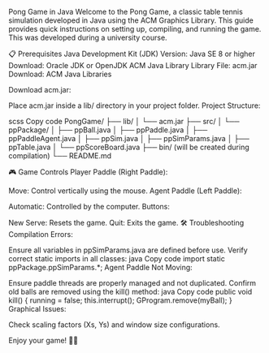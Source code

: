Pong Game in Java
Welcome to the Pong Game, a classic table tennis simulation developed in Java using the ACM Graphics Library. This guide provides quick instructions on setting up, compiling, and running the game. This was developed during a university course.

📋 Prerequisites
Java Development Kit (JDK)
Version: Java SE 8 or higher
Download: Oracle JDK or OpenJDK
ACM Java Library
Library File: acm.jar
Download: ACM Java Libraries

Download acm.jar:

Place acm.jar inside a lib/ directory in your project folder.
Project Structure:

scss
Copy code
PongGame/
├── lib/
│   └── acm.jar
├── src/
│   └── ppPackage/
│       ├── ppBall.java
│       ├── ppPaddle.java
│       ├── ppPaddleAgent.java
│       ├── ppSim.java
│       ├── ppSimParams.java
│       ├── ppTable.java
│       └── ppScoreBoard.java
├── bin/ (will be created during compilation)
└── README.md

🎮 Game Controls
Player Paddle (Right Paddle):

Move: Control vertically using the mouse.
Agent Paddle (Left Paddle):

Automatic: Controlled by the computer.
Buttons:

New Serve: Resets the game.
Quit: Exits the game.
🛠 Troubleshooting
Compilation Errors:

Ensure all variables in ppSimParams.java are defined before use.
Verify correct static imports in all classes:
java
Copy code
import static ppPackage.ppSimParams.*;
Agent Paddle Not Moving:

Ensure paddle threads are properly managed and not duplicated.
Confirm old balls are removed using the kill() method:
java
Copy code
public void kill() {
    running = false;
    this.interrupt();
    GProgram.remove(myBall);
}
Graphical Issues:

Check scaling factors (Xs, Ys) and window size configurations.

Enjoy your game! 🏓🎉